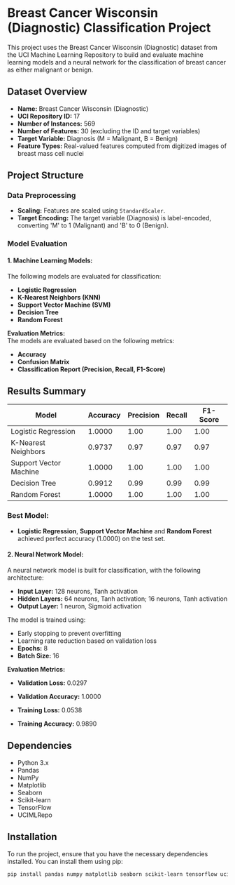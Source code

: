 # Breast Cancer Wisconsin (Diagnostic) Classification Project

This project uses the Breast Cancer Wisconsin (Diagnostic) dataset from the UCI Machine Learning Repository to build and evaluate machine learning models and a neural network for the classification of breast cancer as either malignant or benign.

## Dataset Overview

- **Name:** Breast Cancer Wisconsin (Diagnostic)
- **UCI Repository ID:** 17
- **Number of Instances:** 569
- **Number of Features:** 30 (excluding the ID and target variables)
- **Target Variable:** Diagnosis (M = Malignant, B = Benign)
- **Feature Types:** Real-valued features computed from digitized images of breast mass cell nuclei

## Project Structure

### Data Preprocessing
- **Scaling:** Features are scaled using `StandardScaler`.
- **Target Encoding:** The target variable (Diagnosis) is label-encoded, converting 'M' to 1 (Malignant) and 'B' to 0 (Benign).

### Model Evaluation

#### 1. **Machine Learning Models:**
   The following models are evaluated for classification:
   - **Logistic Regression**
   - **K-Nearest Neighbors (KNN)**
   - **Support Vector Machine (SVM)**
   - **Decision Tree**
   - **Random Forest**
  
   **Evaluation Metrics:**  
   The models are evaluated based on the following metrics:
   - **Accuracy**
   - **Confusion Matrix**
   - **Classification Report (Precision, Recall, F1-Score)**


## Results Summary

| Model                  | Accuracy | Precision | Recall  | F1-Score |
|------------------------|----------|-----------|---------|----------|
| Logistic Regression     | 1.0000   | 1.00      | 1.00    | 1.00     |
| K-Nearest Neighbors     | 0.9737   | 0.97      | 0.97    | 0.97     |
| Support Vector Machine  | 1.0000   | 1.00      | 1.00    | 1.00     |
| Decision Tree           | 0.9912   | 0.99      | 0.99    | 0.99     |
| Random Forest           | 1.0000   | 1.00      | 1.00    | 1.00     |

### Best Model:
- **Logistic Regression**, **Support Vector Machine** and **Random Forest** achieved perfect accuracy (1.0000) on the test set.

#### 2. **Neural Network Model:**
   A neural network model is built for classification, with the following architecture:
   - **Input Layer:** 128 neurons, Tanh activation
   - **Hidden Layers:**
       64 neurons, Tanh activation;
       16 neurons, Tanh activation
   - **Output Layer:** 1 neuron, Sigmoid activation
   
   The model is trained using:
   - Early stopping to prevent overfitting
   - Learning rate reduction based on validation loss
   - **Epochs:** 8
   - **Batch Size:** 16

   **Evaluation Metrics:**
- **Validation Loss:** 0.0297
- **Validation Accuracy:** 1.0000
  
- **Training Loss:** 0.0538
- **Training Accuracy:** 0.9890

## Dependencies

- Python 3.x
- Pandas
- NumPy
- Matplotlib
- Seaborn
- Scikit-learn
- TensorFlow
- UCIMLRepo

## Installation

To run the project, ensure that you have the necessary dependencies installed. You can install them using pip:

```bash
pip install pandas numpy matplotlib seaborn scikit-learn tensorflow ucimlrepo
